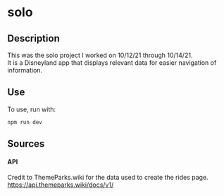 # solo

## Description
This was the solo project I worked on 10/12/21 through 10/14/21.  
It is a Disneyland app that displays relevant data for easier navigation of information.

## Use
To use, run with: 
```
npm run dev
```

## Sources
#### API
Credit to ThemeParks.wiki for the data used to create the rides page.  
https://api.themeparks.wiki/docs/v1/
